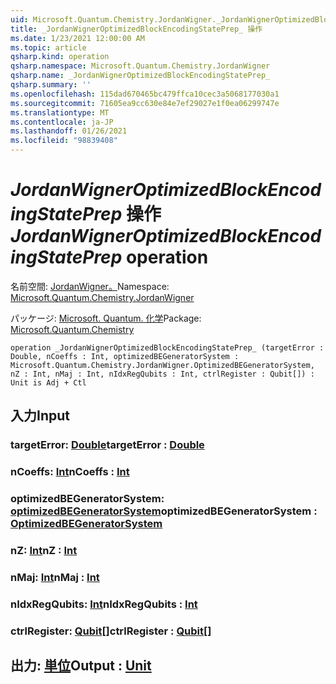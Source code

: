 ```yaml
---
uid: Microsoft.Quantum.Chemistry.JordanWigner._JordanWignerOptimizedBlockEncodingStatePrep_
title: _JordanWignerOptimizedBlockEncodingStatePrep_ 操作
ms.date: 1/23/2021 12:00:00 AM
ms.topic: article
qsharp.kind: operation
qsharp.namespace: Microsoft.Quantum.Chemistry.JordanWigner
qsharp.name: _JordanWignerOptimizedBlockEncodingStatePrep_
qsharp.summary: ''
ms.openlocfilehash: 115dad670465bc479ffca10cec3a5068177030a1
ms.sourcegitcommit: 71605ea9cc630e84e7ef29027e1f0ea06299747e
ms.translationtype: MT
ms.contentlocale: ja-JP
ms.lasthandoff: 01/26/2021
ms.locfileid: "98839408"
---
```

# <a name="_jordanwigneroptimizedblockencodingstateprep_-operation"></a><span data-ttu-id="c34fa-102">_JordanWignerOptimizedBlockEncodingStatePrep_ 操作</span><span class="sxs-lookup"><span data-stu-id="c34fa-102">_JordanWignerOptimizedBlockEncodingStatePrep_ operation</span></span>

<span data-ttu-id="c34fa-103">名前空間: [JordanWigner。](xref:Microsoft.Quantum.Chemistry.JordanWigner)</span><span class="sxs-lookup"><span data-stu-id="c34fa-103">Namespace: [Microsoft.Quantum.Chemistry.JordanWigner](xref:Microsoft.Quantum.Chemistry.JordanWigner)</span></span>

<span data-ttu-id="c34fa-104">パッケージ: [Microsoft. Quantum. 化学](https://nuget.org/packages/Microsoft.Quantum.Chemistry)</span><span class="sxs-lookup"><span data-stu-id="c34fa-104">Package: [Microsoft.Quantum.Chemistry](https://nuget.org/packages/Microsoft.Quantum.Chemistry)</span></span>




```qsharp
operation _JordanWignerOptimizedBlockEncodingStatePrep_ (targetError : Double, nCoeffs : Int, optimizedBEGeneratorSystem : Microsoft.Quantum.Chemistry.JordanWigner.OptimizedBEGeneratorSystem, nZ : Int, nMaj : Int, nIdxRegQubits : Int, ctrlRegister : Qubit[]) : Unit is Adj + Ctl
```


## <a name="input"></a><span data-ttu-id="c34fa-105">入力</span><span class="sxs-lookup"><span data-stu-id="c34fa-105">Input</span></span>

### <a name="targeterror--double"></a><span data-ttu-id="c34fa-106">targetError: [Double](xref:microsoft.quantum.lang-ref.double)</span><span class="sxs-lookup"><span data-stu-id="c34fa-106">targetError : [Double](xref:microsoft.quantum.lang-ref.double)</span></span>




### <a name="ncoeffs--int"></a><span data-ttu-id="c34fa-107">nCoeffs: [Int](xref:microsoft.quantum.lang-ref.int)</span><span class="sxs-lookup"><span data-stu-id="c34fa-107">nCoeffs : [Int](xref:microsoft.quantum.lang-ref.int)</span></span>




### <a name="optimizedbegeneratorsystem--optimizedbegeneratorsystem"></a><span data-ttu-id="c34fa-108">optimizedBEGeneratorSystem: [optimizedBEGeneratorSystem](xref:Microsoft.Quantum.Chemistry.JordanWigner.OptimizedBEGeneratorSystem)</span><span class="sxs-lookup"><span data-stu-id="c34fa-108">optimizedBEGeneratorSystem : [OptimizedBEGeneratorSystem](xref:Microsoft.Quantum.Chemistry.JordanWigner.OptimizedBEGeneratorSystem)</span></span>




### <a name="nz--int"></a><span data-ttu-id="c34fa-109">nZ: [Int](xref:microsoft.quantum.lang-ref.int)</span><span class="sxs-lookup"><span data-stu-id="c34fa-109">nZ : [Int](xref:microsoft.quantum.lang-ref.int)</span></span>




### <a name="nmaj--int"></a><span data-ttu-id="c34fa-110">nMaj: [Int](xref:microsoft.quantum.lang-ref.int)</span><span class="sxs-lookup"><span data-stu-id="c34fa-110">nMaj : [Int](xref:microsoft.quantum.lang-ref.int)</span></span>




### <a name="nidxregqubits--int"></a><span data-ttu-id="c34fa-111">nIdxRegQubits: [Int](xref:microsoft.quantum.lang-ref.int)</span><span class="sxs-lookup"><span data-stu-id="c34fa-111">nIdxRegQubits : [Int](xref:microsoft.quantum.lang-ref.int)</span></span>




### <a name="ctrlregister--qubit"></a><span data-ttu-id="c34fa-112">ctrlRegister: [Qubit](xref:microsoft.quantum.lang-ref.qubit)[]</span><span class="sxs-lookup"><span data-stu-id="c34fa-112">ctrlRegister : [Qubit](xref:microsoft.quantum.lang-ref.qubit)[]</span></span>





## <a name="output--unit"></a><span data-ttu-id="c34fa-113">出力: [単位](xref:microsoft.quantum.lang-ref.unit)</span><span class="sxs-lookup"><span data-stu-id="c34fa-113">Output : [Unit](xref:microsoft.quantum.lang-ref.unit)</span></span>

